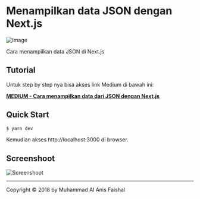
# Menampilkan data JSON dengan Next.js

![Image](https://cdn-images-1.medium.com/max/1600/1*CFTbxTD6XotL21x86TjNbg.jpeg)

Cara menampilkan data JSON di Next.js

## Tutorial
Untuk step by step nya bisa akses link Medium di bawah ini:

[**MEDIUM - Cara menampilkan data dari JSON dengan Next.js**](https://medium.com/'@'maafaishal/cara-menampilkan-data-dari-json-dengan-next-js-c514b45f5eb5 "**MEDIUM - Cara menampilkan data dari JSON dengan Next.js**")

## Quick Start
``` bash
$ yarn dev
```
Kemudian akses http://localhost:3000 di browser.

## Screenshoot

![Screenshoot](https://cdn-images-1.medium.com/max/1600/1*X2NKb5VeqK_rCsN1qla99g.png)

----

Copyright © 2018 by Muhammad Al Anis Faishal
